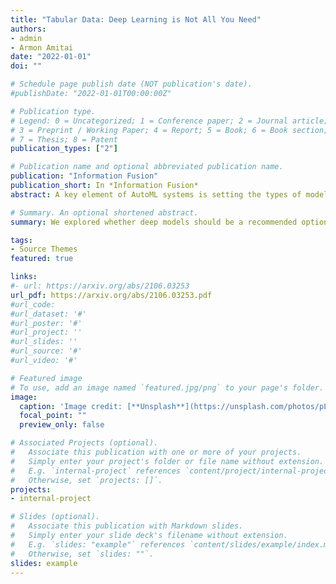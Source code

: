 ```yaml
---
title: "Tabular Data: Deep Learning is Not All You Need"
authors:
- admin
- Armon Amitai
date: "2022-01-01"
doi: ""

# Schedule page publish date (NOT publication's date).
#publishDate: "2022-01-01T00:00:00Z"

# Publication type.
# Legend: 0 = Uncategorized; 1 = Conference paper; 2 = Journal article;
# 3 = Preprint / Working Paper; 4 = Report; 5 = Book; 6 = Book section;
# 7 = Thesis; 8 = Patent
publication_types: ["2"]

# Publication name and optional abbreviated publication name.
publication: "Information Fusion"
publication_short: In *Information Fusion*
abstract: A key element of AutoML systems is setting the types of models that will be used for each type of task. For classification and regression problems with tabular data, the use of tree ensemble models (like XGBoost) is usually recommended. However, several deep learning models for tabular data have recently been proposed, claiming to outperform XGBoost for some use-cases. In this paper, we explore whether these deep models should be a recommended option for tabular data, by rigorously comparing the new deep models to XGBoost on a variety of datasets. In addition to systematically comparing their accuracy, we consider the tuning and computation they require. Our study shows that XGBoost outperforms these deep models across the datasets, including datasets used in the papers that proposed the deep models. We also demonstrate that XGBoost requires much less tuning. On the positive side, we show that an ensemble of the deep models and XGBoost performs better on these datasets than XGBoost alone.

# Summary. An optional shortened abstract.
summary: We explored whether deep models should be a recommended option for tabular data by rigorously comparing the new deep models to XGBoost on various datasets. Our study shows that XGBoost outperforms these deep models across the datasets, including the datasets used in the papers that proposed the deep models. We also show that an ensemble of deep models and XGBoost performs better on these datasets than XGBoost alone. 

tags:
- Source Themes
featured: true

links:
#- url: https://arxiv.org/abs/2106.03253
url_pdf: https://arxiv.org/abs/2106.03253.pdf
#url_code: 
#url_dataset: '#'
#url_poster: '#'
#url_project: ''
#url_slides: ''
#url_source: '#'
#url_video: '#'

# Featured image
# To use, add an image named `featured.jpg/png` to your page's folder. 
image:
  caption: 'Image credit: [**Unsplash**](https://unsplash.com/photos/pLCdAaMFLTE)'
  focal_point: ""
  preview_only: false

# Associated Projects (optional).
#   Associate this publication with one or more of your projects.
#   Simply enter your project's folder or file name without extension.
#   E.g. `internal-project` references `content/project/internal-project/index.md`.
#   Otherwise, set `projects: []`.
projects:
- internal-project

# Slides (optional).
#   Associate this publication with Markdown slides.
#   Simply enter your slide deck's filename without extension.
#   E.g. `slides: "example"` references `content/slides/example/index.md`.
#   Otherwise, set `slides: ""`.
slides: example
---
```

